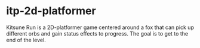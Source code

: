 # itp-2d-platformer
Kitsune Run is a 2D-platformer game centered around a fox that can pick up different orbs and gain status effects to progress. The goal is to get to the end of the level.
